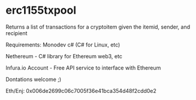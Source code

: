 # erc1155txpool
Returns a list of transactions for a cryptoitem given the itemid, sender, and recipient 

Requirements:
Monodev c# (C# for Linux, etc)

Nethereum - C# library for Ethereum web3, etc

Infura.io Account - Free API service to interface with Ethereum
 

Dontations welcome ;)

Eth/Enj: 0x006de2699c06c7005f36e41bca354d48f2cdd0e2
